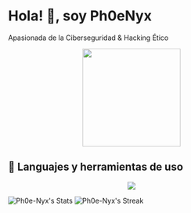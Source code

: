 

<h1>Hola! 👋, soy Ph0eNyx </h1>
<p>Apasionada de la Ciberseguridad & Hacking Ético</p>
<div id="header" align="center">
  <img src="https://media0.giphy.com/media/v1.Y2lkPTc5MGI3NjExa3FuMTIwZGtkcjQzeTByems5NWVoc3IwNjdqMzJqZ21tdzdvZzZ6ZSZlcD12MV9pbnRlcm5hbF9naWZfYnlfaWQmY3Q9cw/GUIlE3bi84TOjGzSo1/giphy.gif" width="200"/>
</div>
<h2>🚀 Languajes y herramientas de uso</h2>
<p align="center">
  <a href="https://skillicons.dev">
    <img src="https://skillicons.dev/icons?i=linux,kali,bash,html,css,docker,git,github,html,php,neovim,notion,obsidian,py,vscode" />
  </a>

![Ph0e-Nyx's Stats](https://github-readme-stats.vercel.app/api?username=Ph0e-Nyx&theme=tokyonight&show_icons=true&hide_border=true&count_private=false)
![Ph0e-Nyx's Streak](https://github-readme-streak-stats.herokuapp.com/?user=Ph0e-Nyx&theme=tokyonight&hide_border=true)
